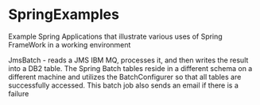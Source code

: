 # SpringExamples
Example Spring Applications that illustrate various uses of Spring FrameWork in a working environment

JmsBatch - reads a JMS IBM MQ, processes it, and then writes the result into a DB2 table. The Spring Batch tables
reside in a different schema on a different machine and utilizes the BatchConfigurer so that all tables are 
successfully accessed. This batch job also sends an email if there is a failure
